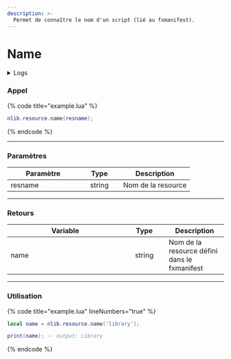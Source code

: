 ```yaml
---
description: >-
  Permet de connaître le nom d'un script (lié au fxmanifest).
---
```


# Name

<details>
  <summary>Logs</summary>

  Ajoutée en **v0.1.2**
</details>

### Appel

{% code title="example.lua" %}
```lua
nlib.resource.name(resname);
```
{% endcode %}

***

### Paramètres

<table>
    <thead>
        <tr>
            <th width="151" align="center">Paramètre</th>
            <th width="79" align="center">Type</th>
            <th align="center">Description</th>
        </tr>
    </thead>
    <tbody>
        <tr>
            <td>resname</td>
            <td align="center">string</td>
            <td>Nom de la resource</td>
        </tr>
    </tbody>
</table>

***

### Retours

<table>
    <thead>
        <tr>
            <th width="254" align="center">Variable</th>
            <th width="82" align="center">Type</th>
            <th align="center">Description</th>
        </tr>
    </thead>
    <tbody>
        <tr>
            <td>name</td>
            <td align="center">string</td>
            <td>Nom de la resource défini dans le fxmanifest</td>
        </tr>
    </tbody>
</table>

***

### Utilisation

{% code title="example.lua" lineNumbers="true" %}
```lua
local name = nlib.resource.name('library');

print(name); -- output: Library
```
{% endcode %}
